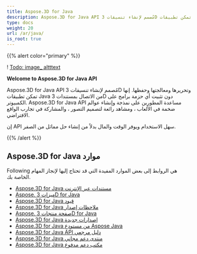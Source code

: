 ```yaml
---
title: Aspose.3D for Java
description: Aspose.3D for Java API مُصمم لإنشاء تنسيقات 3D وتحريرها ومعالجتها وحفظها. إنها تمكن تطبيقات Java من الاتصال بمستندات 3D دون تثبيت أي حزمة برامج على الكمبيوتر.
type: docs
weight: 20
url: /ar/java/
is_root: true
---
```

{{% alert color="primary" %}}

! [Todo: image_ altttext](home_1)

**Welcome to Aspose.3D for Java API**

Aspose.3D for Java API مُصمم لإنشاء تنسيقات 3D وتحريرها ومعالجتها وحفظها. إنها تمكن تطبيقات Java من الاتصال بمستندات 3D دون تثبيت أي حزمة برامج على الكمبيوتر. Aspose.3D for Java API مساعدة المطورين على نمذجة وإنشاء عوالم ضخمة في الألعاب ، ومشاهد رائعة لتصميم التصور ، والمشاركة في تجارب الواقع الافتراضي.

إن API سهل الاستخدام ويوفر الوقت والمال بدلاً من إنشاء حل مماثل من الصفر.

{{% /alert %}}


##  **Aspose.3D for Java موارد**
Following هي الروابط إلى بعض الموارد المفيدة التي قد تحتاج إليها لإنجاز المهام الخاصة بك.

- [Aspose.3D for Java مستندات عبر الإنترنت](/3d/ar/java/)
- [Aspose. ميزات 3D for Java](/3d/ar/java/product-overview/#productoverview-richfeatures)
- [Aspose.3D for Java قيود](/3d/ar/java/installation/#installation-systemrequirements)
- [Aspose.3D for Java ملاحظات إصدار](https://releases.aspose.com/3d/java/release-notes/)
- [Aspose. صفحة منتجات 3D for Java](https://products.aspose.com/3d/java)
- [Aspose.3D for Java إصدارات جديدة](https://releases.aspose.com/3d/java/)
- [Aspose.3D for Java من مستودع Aspose Java](https://releases.aspose.com/java/repo/com/aspose/aspose-3d/)
- [Aspose.3D for Java API دليل مرجعي](https://reference.aspose.com/3d/java)
- [Aspose.3D for Java منتدى دعم مجاني](https://forum.aspose.com/c/3d)
- [Aspose.3D for Java مكتب دعم مدفوع](https://helpdesk.aspose.com/)
